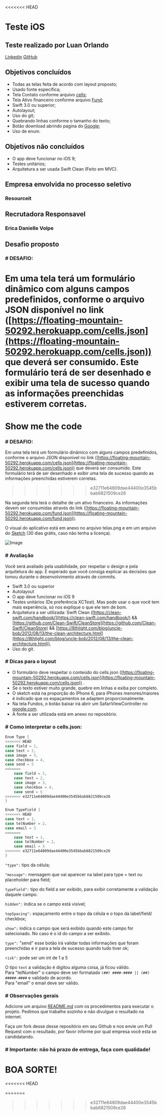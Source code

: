 <<<<<<< HEAD
# Teste iOS

## Teste realizado por Luan Orlando
[Linkedin](https://www.linkedin.com/in/luan-orlando-300300ba/)
[GitHub](https://github.com/luanorlando)

## Objetivos concluídos
- Todas as telas feita de acordo com layout proposto;
- Usado fonte especifica;
- Tela Contato conforme arquivo [cells](https://floating-mountain-50292.herokuapp.com/cells.json);
- Tela Ativo financeiro  conforme arquivo [Fund](https://floating-mountain-50292.herokuapp.com/fund.json);
- Swift 3.0 ou superior;
- Autolayout;
- Uso do git;
- Quebrando linhas conforme o tamanho do texto;
- Botão download abrindo pagina do [Google](http://google.com);
- Uso de enum.

## Objetivos não concluídos
- O app deve funcionar no iOS 9;
- Testes unitários;
- Arquitetura a ser usada Swift Clean (Feito em MVC).

Empresa envolvida no processo seletivo
---
### Resourceit

Recrutadora Responsavel
---
### Erica Danielle Volpe


Desafio proposto
---
### # DESAFIO:

Em uma tela terá um formulário dinâmico com alguns campos predefinidos, conforme o arquivo JSON disponível no link ([https://floating-mountain-50292.herokuapp.com/cells.json](https://floating-mountain-50292.herokuapp.com/cells.json)) que deverá
ser consumido. Este formulário terá de ser desenhado e exibir uma tela de sucesso quando as informações preenchidas estiverem corretas.
=======
# Show me the code

### # DESAFIO:

Em uma tela terá um formulário dinâmico com alguns campos predefinidos, conforme o arquivo JSON disponível no link ([https://floating-mountain-50292.herokuapp.com/cells.json](https://floating-mountain-50292.herokuapp.com/cells.json)) que deverá
  ser consumido. Este formulário terá de ser desenhado e exibir uma tela de sucesso quando as informações preenchidas estiverem corretas.
>>>>>>> e32711e64809dae44400e3545bbab6821509ce26

Na segunda tela terá o detalhe de um ativo financeiro. As informações devem ser consumidas através do link ([https://floating-mountain-50292.herokuapp.com/fund.json](https://floating-mountain-50292.herokuapp.com/fund.json)).

O visual do aplicativo está em anexo no arquivo telas.png e em um arquivo do [Sketch](https://www.sketchapp.com) (30 dias grátis, caso não tenha a licença).

![Image](https://floating-mountain-50292.herokuapp.com/telas.png)


### # Avaliação

Você será avaliado pela usabilidade, por respeitar o design e pela arquitetura do app. É esperado que você consiga explicar as decisões que tomou durante o desenvolvimento através de commits.

* Swift 3.0 ou superior
* Autolayout
* O app deve funcionar no iOS 9
* Testes unitários (De preferência XCTest). Mas pode usar o que você tem mais experiência, só nos explique o que ele tem de bom.
* Arquitetura a ser utilizada: Swift Clean ([https://clean-swift.com/handbook/](https://clean-swift.com/handbook/) && [https://github.com/Clean-Swift/CleanStore](https://github.com/Clean-Swift/CleanStore) && [https://8thlight.com/blog/uncle-bob/2012/08/13/the-clean-architecture.html](https://8thlight.com/blog/uncle-bob/2012/08/13/the-clean-architecture.html)).
* Uso do git.

### # Dicas para o layout

* O formulário deve respeitar o conteúdo do cells.json ([https://floating-mountain-50292.herokuapp.com/cells.json](https://floating-mountain-50292.herokuapp.com/cells.json)) .
* Se o texto estiver muito grande, quebre em linhas e exiba por completo.
* O sketch está na proporção do iPhone 6, para iPhones menores/maiores é indicado que os espaçamentos se adaptem proporcionalmente.
* Na tela Fundos, o botão baixar irá abrir um SafariViewController no [google.com](http://google.com).
* A fonte a ser utilizada está em anexo no repositório.

### # Como interpretar o cells.json:

```Swift
Enum Type {
<<<<<<< HEAD
case field = 1,
case text = 2,
case image = 3,
case checkbox = 4,
case send = 5
=======
    case field = 1,
    case text = 2,
    case image = 3,
    case checkbox = 4,
    case send = 5
>>>>>>> e32711e64809dae44400e3545bbab6821509ce26
}
```

```Swift
Enum TypeField {
<<<<<<< HEAD
case text = 1,
case telNumber = 2,
case email = 3
=======
    case text = 1,
    case telNumber = 2,
    case email = 3
>>>>>>> e32711e64809dae44400e3545bbab6821509ce26
}
```

`"type":` tipo da célula;

`"message":` mensagem que vai aparecer na label para type = text ou placeholder para field;

`typeField":` tipo do field a ser exibido, para exibir corretamente a validação daquele campo.

`hidden":` indica se o campo está visível;

`topSpacing":` espaçamento entre o topo da célula e o topo da label/field/ checkbox;

`show":` indica o campo que será exibido quando este campo for selecionado. No caso é o id do campo a ser exibido.

`type":` "send" esse botão irá validar todas informações que foram preenchidas e ir para a tela de sucesso quando tudo tiver ok;

`risk":` pode ser um int de 1 a 5

O tipo `text` a validação é digitou alguma coisa, já ficou válido.<br>
Para "telNumber" o campo deve ser formatado `(##) ####-#### || (##) #####-####` e validado de acordo.<br>
Para "email" o email deve ser válido.

### # Observações gerais

Adicione um arquivo [README.md](http://README.md) com os procedimentos para executar o projeto.
Pedimos que trabalhe sozinho e não divulgue o resultado na internet.

Faça um fork desse desse repositório em seu Github e nos envie um Pull Request com o resultado, por favor informe por qual empresa você esta se candidatando.

### # Importante: não há prazo de entrega, faça com qualidade!

# BOA SORTE!
<<<<<<< HEAD

=======
>>>>>>> e32711e64809dae44400e3545bbab6821509ce26
